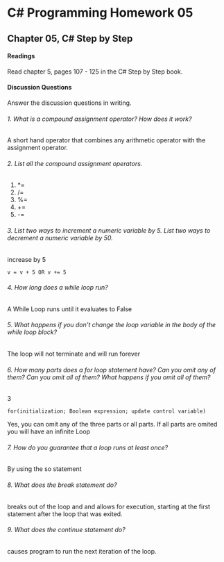 # C# Programming Homework 05
## Chapter 05, C# Step by Step
####  Readings
Read chapter 5, pages 107 - 125 in the C# Step by Step book.
#### Discussion Questions
Answer the discussion questions in writing.


###### 1. What is a compound assignment operator? How does it work?
A short hand operator that combines any arithmetic operator with the assignment operator.

###### 2. List all the compound assignment operators.
  1. *=
  2. /=
  3. %=
  4. +=
  5. -=

###### 3. List two ways to increment a numeric variable by 5. List two ways to decrement a numeric variable by 50.
increase by 5
````
v = v + 5 OR v += 5
````

###### 4. How long does a while loop run?
A While Loop runs until it evaluates to False

###### 5. What happens if you don't change the loop variable in the body of the while loop block?
The loop will not terminate and will run forever

###### 6. How many parts does a for loop statement have? Can you omit any of them? Can you omit all of them? What happens if you omit all of them?
3
```
for(initialization; Boolean expression; update control variable)
```
Yes, you can omit any of the three parts or all parts. If all parts are omited you will have an infinite Loop


###### 7. How do you guarantee that a loop runs at least once?
By using the so statement

###### 8. What does the break statement do?
breaks out of the loop and and allows for execution, starting at the first statement after the loop that was exited.

###### 9. What does the continue statement do?
causes program to run the next iteration of the loop.
